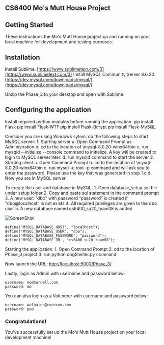 ## CS6400 Mo's Mutt House Project

## Getting Started

These instructions the Mo's Mutt House project up and running on your local machine for development and testing purposes. 

## Installation
Install Sublime: [https://www.sublimetext.com/3](https://www.sublimetext.com/3) 
Install MySQL Community Server 8.0.20: [https://dev.mysql.com/downloads/mysql/](https://dev.mysql.com/downloads/mysql/)

Unzip the Phase_3 to your desktop and open with Sublime.

## Configuring the application

Install required python modules before running the application:
	pip install Flask
	pip install Flask-WTF
	pip install Flask-Bcrypt
	pip install Flask-MySQL

Consider you are using Windows sytem, do the following steps to start MySQL server:
	1. Starting server
		a. Open Command Prompt as Administration
		b. cd to the location of \mysql-8.0.20-winx64\bin
		c. run mysqld --initialize --console command to initialize. A key will be created to login to MySQL server later.
		d. run mysqld command to start the server
	2. Starting client
		a. Open Command Prompt
		b. cd to the location of \mysql-8.0.20-winx64\bin
		c. run mysql -u root -p command and will ask you to enter the password. Please use the key that was generated in step 1.c
		d. Now you are in MySQL server
	
To create the user and database in MySQL:
	1. Open database_setup.sql file under setup folder
	2. Copy and paste sql statement in the command prompt
	3. A new user: "dbo" with password “password” is created if "dbo@localhost" is not exists
	4. All required privileges are given to the dbo user
	5. A new database named cs6400_su20_team08 is added

![ScreenShot](https://github.gatech.edu/CS6400-OMSA-2020-02-Summer/CS6400-2020-02-Team08/blob/master/Phase_3/image/db_setup.png)

```
define('MYSQL_DATABASE_HOST', "localhost");
define('MYSQL_DATABASE_USER', "dbo");
define('MYSQL_DATABASE_PASSWORD', "password");
define('MYSQL_DATABASE_DB', "cs6400_su20_team08");
```

Starting the application:
	1. Open Command Prompt
	2. cd to the location of Phase_3 project
	3. run python dogShelter.py command
	
Now launch the URL: 
[http://localhost:5000/Phase_3/](http://localhost:5000/Phase_3/)
 
Lastly, login as Admin with username and password below: 
```
username: mo@burdell.com
password: mo
```
You can also login as a Volunteer with username and password below:
```
username: walbares@conecom.com
password: pwd
```

### Congratulations!
You've successfully set up the Mo's Mutt House project on your local development machine!




